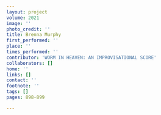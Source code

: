 ```yaml
---
layout: project
volume: 2021
image: ''
photo_credit: ''
title: Brenna Murphy
first_performed: ''
place: ''
times_performed: ''
contributor: 'WORM IN HEAVEN: AN IMPROVISATIONAL SCORE'
collaborators: []
home: ''
links: []
contact: ''
footnote: ''
tags: []
pages: 898-899

---
```




